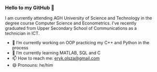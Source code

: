 ### Hello to my GitHub 👋

I am currently attending AGH University of Science and Technology in the degree course Computer Science and Econometrics. I've recently graduated from Upper Secondary School of Communications as a technician in ICT. 

- 🔭 I’m currently working on OOP practicing my C++ and Python in the process
- 🌱 I’m currently learning MATLAB, SQL and C
- 📫 How to reach me: eryk.olsza@gmail.com
- 😄 Pronouns: he/him
<!--
**Kyt00n/Kyt00n** is a ✨ _special_ ✨ repository because its `README.md` (this file) appears on your GitHub profile.

Here are some ideas to get you started:

- 🔭 I’m currently working on ...
- 🌱 I’m currently learning ...
- 👯 I’m looking to collaborate on ...
- 🤔 I’m looking for help with ...
- 💬 Ask me about ...
- 📫 How to reach me: ...
- 😄 Pronouns: ...
- ⚡ Fun fact: ...
-->
